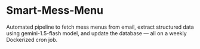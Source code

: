 # Smart-Mess-Menu
Automated pipeline to fetch mess menus from email, extract structured data using gemini-1.5-flash model, and update the database — all on a weekly Dockerized cron job.

